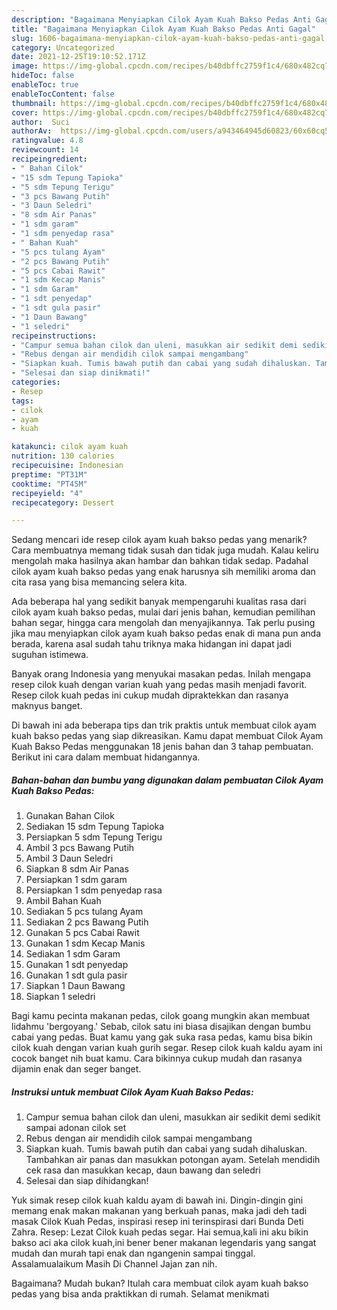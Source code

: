 ```yaml
---
description: "Bagaimana Menyiapkan Cilok Ayam Kuah Bakso Pedas Anti Gagal"
title: "Bagaimana Menyiapkan Cilok Ayam Kuah Bakso Pedas Anti Gagal"
slug: 1606-bagaimana-menyiapkan-cilok-ayam-kuah-bakso-pedas-anti-gagal
category: Uncategorized
date: 2021-12-25T19:10:52.171Z
image: https://img-global.cpcdn.com/recipes/b40dbffc2759f1c4/680x482cq70/cilok-ayam-kuah-bakso-pedas-foto-resep-utama.jpg
hideToc: false
enableToc: true
enableTocContent: false
thumbnail: https://img-global.cpcdn.com/recipes/b40dbffc2759f1c4/680x482cq70/cilok-ayam-kuah-bakso-pedas-foto-resep-utama.jpg
cover: https://img-global.cpcdn.com/recipes/b40dbffc2759f1c4/680x482cq70/cilok-ayam-kuah-bakso-pedas-foto-resep-utama.jpg
author:  Suci
authorAv:  https://img-global.cpcdn.com/users/a943464945d60823/60x60cq50/avatar.jpg
ratingvalue: 4.8
reviewcount: 14
recipeingredient:
- " Bahan Cilok"
- "15 sdm Tepung Tapioka"
- "5 sdm Tepung Terigu"
- "3 pcs Bawang Putih"
- "3 Daun Seledri"
- "8 sdm Air Panas"
- "1 sdm garam"
- "1 sdm penyedap rasa"
- " Bahan Kuah"
- "5 pcs tulang Ayam"
- "2 pcs Bawang Putih"
- "5 pcs Cabai Rawit"
- "1 sdm Kecap Manis"
- "1 sdm Garam"
- "1 sdt penyedap"
- "1 sdt gula pasir"
- "1 Daun Bawang"
- "1 seledri"
recipeinstructions:
- "Campur semua bahan cilok dan uleni, masukkan air sedikit demi sedikit sampai adonan cilok set"
- "Rebus dengan air mendidih cilok sampai mengambang"
- "Siapkan kuah. Tumis bawah putih dan cabai yang sudah dihaluskan. Tambahkan air panas dan masukkan potongan ayam. Setelah mendidih cek rasa dan masukkan kecap, daun bawang dan seledri"
- "Selesai dan siap dinikmati!"
categories:
- Resep
tags:
- cilok
- ayam
- kuah

katakunci: cilok ayam kuah 
nutrition: 130 calories
recipecuisine: Indonesian
preptime: "PT31M"
cooktime: "PT45M"
recipeyield: "4"
recipecategory: Dessert

---
```



Sedang mencari ide resep cilok ayam kuah bakso pedas yang menarik? Cara membuatnya memang tidak susah dan tidak juga mudah. Kalau keliru mengolah maka hasilnya akan hambar dan bahkan tidak sedap. Padahal cilok ayam kuah bakso pedas yang enak harusnya sih memiliki aroma dan cita rasa yang bisa memancing selera kita.


Ada beberapa hal yang sedikit banyak mempengaruhi kualitas rasa dari cilok ayam kuah bakso pedas, mulai dari jenis bahan, kemudian pemilihan bahan segar, hingga cara mengolah dan menyajikannya. Tak perlu pusing jika mau menyiapkan cilok ayam kuah bakso pedas enak di mana pun anda berada, karena asal sudah tahu triknya maka hidangan ini dapat jadi suguhan istimewa.

Banyak orang Indonesia yang menyukai masakan pedas. Inilah mengapa resep cilok kuah dengan varian kuah yang pedas masih menjadi favorit. Resep cilok kuah pedas ini cukup mudah dipraktekkan dan rasanya maknyus banget.


Di bawah ini ada beberapa tips dan trik praktis untuk membuat cilok ayam kuah bakso pedas yang siap dikreasikan. Kamu dapat membuat Cilok Ayam Kuah Bakso Pedas menggunakan 18 jenis bahan dan 3 tahap pembuatan. Berikut ini cara dalam membuat hidangannya.

<!--inarticleads1-->

##### Bahan-bahan dan bumbu yang digunakan dalam pembuatan Cilok Ayam Kuah Bakso Pedas:

1. Gunakan  Bahan Cilok
1. Sediakan 15 sdm Tepung Tapioka
1. Persiapkan 5 sdm Tepung Terigu
1. Ambil 3 pcs Bawang Putih
1. Ambil 3 Daun Seledri
1. Siapkan 8 sdm Air Panas
1. Persiapkan 1 sdm garam
1. Persiapkan 1 sdm penyedap rasa
1. Ambil  Bahan Kuah
1. Sediakan 5 pcs tulang Ayam
1. Sediakan 2 pcs Bawang Putih
1. Gunakan 5 pcs Cabai Rawit
1. Gunakan 1 sdm Kecap Manis
1. Sediakan 1 sdm Garam
1. Gunakan 1 sdt penyedap
1. Gunakan 1 sdt gula pasir
1. Siapkan 1 Daun Bawang
1. Siapkan 1 seledri


Bagi kamu pecinta makanan pedas, cilok goang mungkin akan membuat lidahmu &#39;bergoyang.&#39; Sebab, cilok satu ini biasa disajikan dengan bumbu cabai yang pedas. Buat kamu yang gak suka rasa pedas, kamu bisa bikin cilok kuah dengan varian kuah gurih segar. Resep cilok kuah kaldu ayam ini cocok banget nih buat kamu. Cara bikinnya cukup mudah dan rasanya dijamin enak dan seger banget. 

<!--inarticleads2-->

##### Instruksi untuk membuat Cilok Ayam Kuah Bakso Pedas:

1. Campur semua bahan cilok dan uleni, masukkan air sedikit demi sedikit sampai adonan cilok set
1. Rebus dengan air mendidih cilok sampai mengambang
1. Siapkan kuah. Tumis bawah putih dan cabai yang sudah dihaluskan. Tambahkan air panas dan masukkan potongan ayam. Setelah mendidih cek rasa dan masukkan kecap, daun bawang dan seledri
1. Selesai dan siap dihidangkan!

Yuk simak resep cilok kuah kaldu ayam di bawah ini. Dingin-dingin gini memang enak makan makanan yang berkuah panas, maka jadi deh tadi masak Cilok Kuah Pedas, inspirasi resep ini terinspirasi dari Bunda Deti Zahra. Resep: Lezat Cilok kuah pedas segar. Hai semua,kali ini aku bikin bakso aci aka cilok kuah,ini bener bener makanan legendaris yang sangat mudah dan murah tapi enak dan ngangenin sampai tinggal. Assalamualaikum Masih Di Channel Jajan zan nih. 

Bagaimana? Mudah bukan? Itulah cara membuat cilok ayam kuah bakso pedas yang bisa anda praktikkan di rumah. Selamat menikmati
